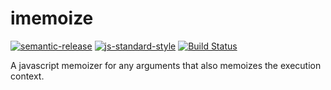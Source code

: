 # imemoize

[![semantic-release](https://img.shields.io/badge/%20%20%F0%9F%93%A6%F0%9F%9A%80-semantic--release-e10079.svg)](https://github.com/semantic-release/semantic-release)
[![js-standard-style](https://img.shields.io/badge/code%20style-standard-brightgreen.svg)](http://standardjs.com/)
[![Build Status](https://travis-ci.org/AutoSponge/imemoize.svg?branch=master)](https://travis-ci.org/AutoSponge/imemoize)

A javascript memoizer for any arguments that also memoizes the execution context.

